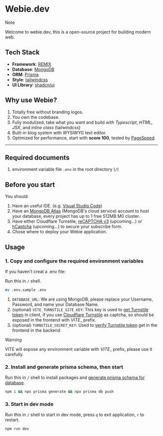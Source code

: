 # Webie.dev

<!-- prettier-ignore -->
> [!NOTE]
> Welcome to webie.dev, this is a open-source project for building modern web.

## Tech Stack

-   **Framework**: [REMIX](https://remix.run/)
-   **Database**: [MongoDB](https://www.mongodb.com/)
-   **ORM**: [Prisma](https://www.prisma.io/)
-   **Style**: [tailwindcss](https://tailwindcss.com/)
-   **UI LIbrary**: [shadcn/ui](https://ui.shadcn.com/)

## Why use Webie?

1. Totally free without branding logos.
2. You own the codebase.
3. Fully modulized, take what you want and build with _Typescript_, _HTML_, _JSX_, and _inline class_ (tailwindcss)
4. Built-in blog system with WYSIWYG text editor.
5. Optimized for performance, start with **score 100**, tested by [PageSpeed](https://pagespeed.web.dev/).

---

## Required documents

1. environment variable file `.env` in the root directory (`/`)

## Before you start

You should:

1. Have an useful IDE. (e.g. [Visual Studio Code](https://code.visualstudio.com/))
2. Have an [MongoDB Atlas](https://www.mongodb.com/docs/atlas/) (MongoDB's cloud service) account to host your database,
   every project has up to 1 free 512MB M0 cluster.
3. Have either Cloudflare Turnstile, [reCAPTCHA v3](https://www.google.com/recaptcha/about/) (upcoming...) or
   [hCaptcha](https://www.hcaptcha.com/) (upcoming...) to secure your subscribe form.
4. Chose where to deploy your Webie application.

## Usage

### 1. Copy and configure the required environment variables

If you haven't creat a .env file:

Run this in `/` shell.

```sh
mv .env.sample .env
```

1. `DATABASE_URL`: We are using MongoDB, please replace your Username, Password, and name your Database Name.
2. (optional) `VITE_TURNSTILE_SITE_KEY`: This key is used to
   [get Turnstile token](https://developers.cloudflare.com/turnstile/get-started/) in client, if you use
   [Cloudflare Turnstile](https://www.cloudflare.com/products/turnstile/) as captcha, so should be exposed in the
   frontend with _VITE_\_ prefix.
3. (optional) `TURNSTILE_SECRET_KEY`: Used to
   [verify Turnstile token](https://developers.cloudflare.com/turnstile/get-started/server-side-validation/) get in the
   frontend in the backend

<!-- prettier-ignore -->
> [!WARNING]
> VITE will expose any environment variable with _VITE_\_ prefix, please use it carefully.

### 2. Install and generate prisma schema, then start

Run this in `/` shell to install packages and
[generate prisma schema for database](https://www.prisma.io/docs/orm/overview/databases/mongodb#how-to-use-prisma-orm-with-mongodb).

```sh
npm i && npx prisma generate && npx prisma db push
```

### 3. Start in dev mode

Run this in `/` shell to start in dev mode, press `q` to exit application, `r` to restart.

```sh
npm run dev
```
